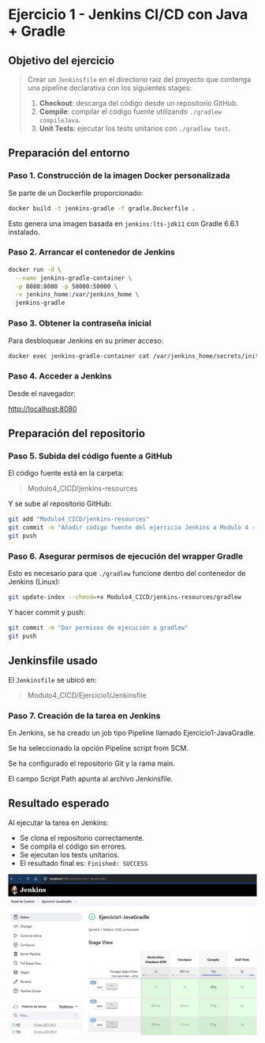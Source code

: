 # Ejercicio 1 - Jenkins CI/CD con Java + Gradle

## Objetivo del ejercicio

> Crear un `Jenkinsfile` en el directorio raíz del proyecto que contenga una pipeline declarativa con los siguientes stages:
>
> 1. **Checkout**: descarga del código desde un repositorio GitHub.
> 2. **Compile**: compilar el código fuente utilizando `./gradlew compileJava`.
> 3. **Unit Tests**: ejecutar los tests unitarios con `./gradlew test`.

## Preparación del entorno

### Paso 1. Construcción de la imagen Docker personalizada

Se parte de un Dockerfile proporcionado:

```bash
docker build -t jenkins-gradle -f gradle.Dockerfile .
```

Esto genera una imagen basada en `jenkins:lts-jdk11` con Gradle 6.6.1 instalado.

### Paso 2. Arrancar el contenedor de Jenkins

```bash
docker run -d \
  --name jenkins-gradle-container \
  -p 8080:8080 -p 50000:50000 \
  -v jenkins_home:/var/jenkins_home \
  jenkins-gradle
```

### Paso 3. Obtener la contraseña inicial

Para desbloquear Jenkins en su primer acceso:

```bash
docker exec jenkins-gradle-container cat /var/jenkins_home/secrets/initialAdminPassword
```

### Paso 4. Acceder a Jenkins

Desde el navegador:

<http://localhost:8080>

## Preparación del repositorio

### Paso 5. Subida del código fuente a GitHub

El código fuente está en la carpeta:

> Modulo4_CICD/jenkins-resources

Y se sube al repositorio GitHub:

```bash
git add "Modulo4_CICD/jenkins-resources"
git commit -m "Añadir código fuente del ejercicio Jenkins a Modulo 4 - CICD"
git push
```

### Paso 6. Asegurar permisos de ejecución del wrapper Gradle

Esto es necesario para que `./gradlew` funcione dentro del contenedor de Jenkins (Linux):

```bash
git update-index --chmod=+x Modulo4_CICD/jenkins-resources/gradlew
```

Y hacer commit y push:

```bash
git commit -m "Dar permisos de ejecución a gradlew"
git push
```

## Jenkinsfile usado

El `Jenkinsfile` se ubicó en:

> Modulo4_CICD/Ejercicio1/Jenkinsfile

### Paso 7. Creación de la tarea en Jenkins

En Jenkins, se ha creado un job tipo Pipeline llamado Ejercicio1-JavaGradle.

Se ha seleccionado la opción Pipeline script from SCM.

Se ha configurado el repositorio Git y la rama main.

El campo Script Path apunta al archivo Jenkinsfile.

## Resultado esperado

Al ejecutar la tarea en Jenkins:

* Se clona el repositorio correctamente.
* Se compila el código sin errores.
* Se ejecutan los tests unitarios.
* El resultado final es: `Finished: SUCCESS`

![Jenkins](./capturas/Jenkins.png)
